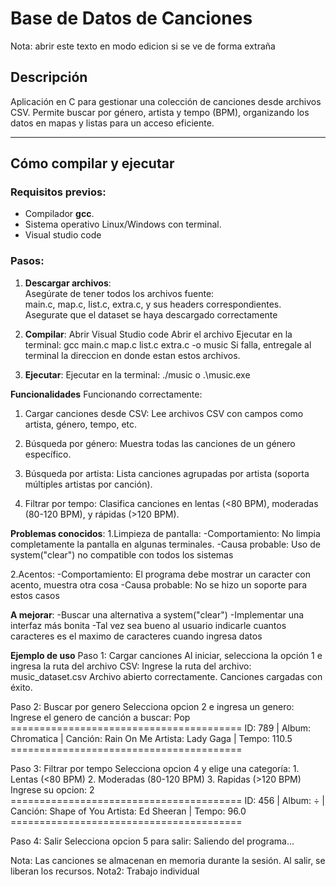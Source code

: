 # Base de Datos de Canciones
Nota: abrir este texto en modo edicion si se ve de forma extraña
## Descripción  
Aplicación en C para gestionar una colección de canciones desde archivos CSV. Permite buscar por género, artista y tempo (BPM), organizando los datos en mapas y listas para un acceso eficiente.

---

## Cómo compilar y ejecutar

### Requisitos previos:
- Compilador **gcc**.
- Sistema operativo Linux/Windows con terminal.
- Visual studio code
### Pasos:  
1. **Descargar archivos**:  
   Asegúrate de tener todos los archivos fuente:  
   main.c, map.c, list.c, extra.c, y sus headers correspondientes.
   Asegurate que el dataset se haya descargado correctamente
   

2. **Compilar**:
   Abrir Visual Studio code
   Abrir el archivo
   Ejecutar en la terminal:
   gcc main.c map.c list.c extra.c -o music
   Si falla, entregale al terminal la direccion en donde estan estos archivos.

4. **Ejecutar**:
   Ejecutar en la terminal:
   ./music o .\music.exe

**Funcionalidades** 
  Funcionando correctamente:
  1. Cargar canciones desde CSV: Lee archivos CSV con campos como artista, género, tempo, etc.
   
  2. Búsqueda por género: Muestra todas las canciones de un género específico.
  
  3. Búsqueda por artista: Lista canciones agrupadas por artista (soporta múltiples artistas por canción).

  4. Filtrar por tempo: Clasifica canciones en lentas (<80 BPM), moderadas (80-120 BPM), y rápidas (>120 BPM).

**Problemas conocidos**:
  1.Limpieza de pantalla:
    -Comportamiento: No limpia completamente la pantalla en algunas terminales.
    -Causa probable: Uso de system("clear") no compatible con todos los sistemas
    
  2.Acentos:
    -Comportamiento: El programa debe mostrar un caracter con acento, muestra otra cosa
    -Causa probable: No se hizo un soporte para estos casos

**A mejorar**:
  -Buscar una alternativa a system("clear")
  -Implementar una interfaz más bonita
  -Tal vez sea bueno al usuario indicarle cuantos caracteres es el maximo de caracteres cuando ingresa datos 

**Ejemplo de uso**
  Paso 1: Cargar canciones
    Al iniciar, selecciona la opción 1 e ingresa la ruta del archivo CSV:
    Ingrese la ruta del archivo: music_dataset.csv
    Archivo abierto correctamente.
    Canciones cargadas con éxito.
    
  Paso 2: Buscar por genero
    Selecciona opcion 2 e ingresa un genero:
    Ingrese el genero de canción a buscar: Pop
    ========================================
    ID: 789 | Album: Chromatica | Canción: Rain On Me
    Artista: Lady Gaga | Tempo: 110.5
    ========================================

  Paso 3: Filtrar por tempo
    Selecciona opcion 4 y elige una categoría:
    1. Lentas (<80 BPM)
    2. Moderadas (80-120 BPM)
    3. Rapidas (>120 BPM)
    Ingrese su opcion: 2
    ========================================
    ID: 456 | Album: ÷ | Canción: Shape of You
    Artista: Ed Sheeran | Tempo: 96.0
    ========================================

  Paso 4: Salir
    Selecciona opcion 5 para salir:
    Saliendo del programa...
    
Nota: Las canciones se almacenan en memoria durante la sesión. Al salir, se liberan los recursos.
Nota2: Trabajo individual
